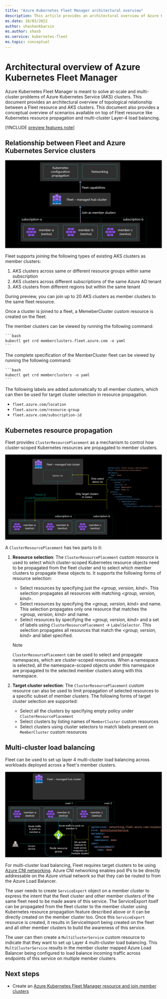 ```yaml
---
title: "Azure Kubernetes Fleet Manager architectural overview"
description: This article provides an architectural overview of Azure Kubernetes Fleet Manager
ms.date: 10/03/2022
author: shashankbarsin
ms.author: shasb
ms.service: kubernetes-fleet
ms.topic: conceptual
---
```


# Architectural overview of Azure Kubernetes Fleet Manager

Azure Kubernetes Fleet Manager is meant to solve at-scale and multi-cluster problems of Azure Kubernetes Service (AKS) clusters. This document provides an architectural overview of topological relationship between a Fleet resource and AKS clusters. This document also provides a conceptual overview of scenarios available on top of Fleet resource like Kubernetes resource propagation and multi-cluster Layer-4 load balancing.

[!INCLUDE [preview features note](./includes/preview/preview-callout.md)]

## Relationship between Fleet and Azure Kubernetes Service clusters

[ ![Relationship between Fleet and AKS](./media/conceptual-fleet-aks-relationship.png) ](./media/conceptual-fleet-aks-relationship.png#lightbox)

Fleet supports joining the following types of existing AKS clusters as member clusters:

1. AKS clusters across same or different resource groups within same subscription
1. AKS clusters across different subscriptions of the same Azure AD tenant
1. AKS clusters from different regions but within the same tenant

During preview, you can join up to 20 AKS clusters as member clusters to the same fleet resource.

Once a cluster is joined to a fleet, a MemeberCluster custom resource is created on the fleet.

The member clusters can be viewed by running the following command:

    ```bash
    kubectl get crd memberclusters.fleet.azure.com -o yaml
    ```

The complete specification of the MemberCluster fleet can be viewed by running the following command:

    ```bash
    kubectl get crd memberclusters -o yaml
    ```

The following labels are added automatically to all member clusters, which can then be used for target cluster selection in resource propagation.

* `fleet.azure.com/location`
* `fleet.azure.com/resource-group`
* `fleet.azure.com/subscription-id`

## Kubernetes resource propagation

Fleet provides `ClusterResourcePlacement` as a mechanism to control how cluster-scoped Kubernetes resources are propagated to member clusters. 

[ ![Kubernetes resource propgation to member clusters](./media/conceptual-resource-propagation.png) ](./media/conceptual-resource-propagation.png#lightbox)

A `ClusterResourcePlacement` has two parts to it:

1. **Resource selection**: The `ClusterResourcePlacement` custom resource is used to select which cluster-scoped Kubernetes resource objects need to be propagated from the fleet cluster and to select which member clusters to propagate these objects to. It supports the following forms of resource selection:
    * Select resources by specifying just the *<group, version, kind>*. This selection propagates all resources with matching *<group, version, kind>*.
    * Select resources by specifying the *<group, version, kind>* and name. This selection propagates only one resource that matches the *<group, version, kind>* and name.
    * Select resources by specifying the *<group, version, kind>* and a set of labels using `ClusterResourcePlacement` -> `LabelSelector`. This selection propagates all resources that match the *<group, version, kind>* and label specified.
    
    > [!NOTE]
    > `ClusterResourcePlacement` can be used to select and propagate namespaces, which are cluster-scoped resources. When a namespace is selected, all the namespace-scoped objects under this namespace are propagated to the selected member clusters along with this namespace. 

1. **Target cluster selection**: The `ClusterResourcePlacement` custom resource can also be used to limit propagation of selected resources to a specific subset of member clusters. The following forms of target cluster selection are supported:

    * Select all the clusters by specifying empty policy under `ClusterResourcePlacement`
    * Select clusters by listing names of `MemberCluster` custom resources
    * Select clusters using cluster selectors to match labels present on `MemberCluster` custom resources

## Multi-cluster load balancing

Fleet can be used to set up layer 4 multi-cluster load balancing across workloads deployed across a fleet's member clusters.

[ ![Multi-cluster load balancing](./media/conceptual-load-balancing.png) ](./media/conceptual-load-balancing.png#lightbox)

For multi-cluster load balancing, Fleet requires target clusters to be using [Azure CNI networking](../aks/configure-azure-cni.md). Azure CNI networking enables pod IPs to be directly addressable on the Azure virtual network so that they can be routed to from the Azure Load Balancer.

The user needs to create `ServiceExport` object on a member cluster to express the intent that the fleet cluster and other member clusters of the same fleet need to be made aware of this service. The ServiceExport itself can be propagated from the fleet cluster to the member cluster using Kubernetes resource propagation feature described above or it can be directly created on the member cluster too. Once this `ServiceExport` resource is created, it results in ServiceImport being created on the fleet and all other member clusters to build the awareness of this service. 

The user can then create a `MultiClusterService` custom resource to indicate that they want to set up Layer 4 multi-cluster load balancing. This `MultiClusterService` results in the member cluster mapped Azure Load Balancer being configured to load balance incoming traffic across endpoints of this service on multiple member clusters.

## Next steps

* Create an [Azure Kubernetes Fleet Manager resource and join member clusters](./quickstart-create-fleet-and-members.md)

